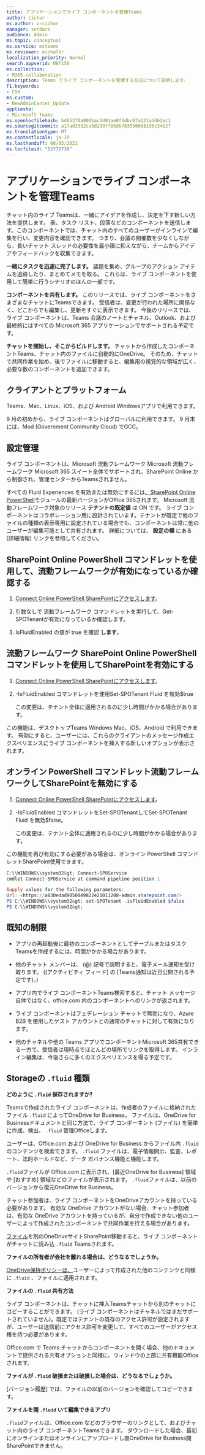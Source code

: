 ```yaml
---
title: アプリケーションでライブ コンポーネントを管理Teams
author: cichur
ms.author: v-cichur
manager: serdars
audience: Admin
ms.topic: conceptual
ms.service: msteams
ms.reviewer: michalbr
localization_priority: Normal
search.appverid: MET150
ms.collection:
- M365-collaboration
description: Teams でライブ コンポーネントを管理する方法について説明します。
f1.keywords:
- CSH
ms.custom:
- NewAdminCenter_Update
appliesto:
- Microsoft Teams
ms.openlocfilehash: bd65370a000bac3d91ae8f3dbc07a121add62ec1
ms.sourcegitcommit: a17ad3332ca5d2997f85db7835500d8190c34b2f
ms.translationtype: MT
ms.contentlocale: ja-JP
ms.lasthandoff: 08/05/2021
ms.locfileid: "53772738"
---
```

# <a name="manage-live-components-in-teams"></a>アプリケーションでライブ コンポーネントを管理Teams

チャット内のライブ Teamsは、一緒にアイデアを作成し、決定を下す新しい方法を提供します。 表、タスク リスト、段落などのコンポーネントを送信します。このコンポーネントでは、チャット内のすべてのユーザーがインラインで編集を行い、変更内容を確認できます。 つまり、会議の開催数を少なくしながら、長いチャット スレッドの必要性を最小限に抑えながら、チームからアイデアやフィードバックを収集できます。

**一緒にタスクを迅速に完了します。** 議題を集め、グループのアクション アイテムを追跡したり、まとめてメモを取る。 これらは、ライブ コンポーネントを使用して簡単に行うシナリオのほんの一部です。

**コンポーネントを共有します。** このリリースでは、ライブ コンポーネントをさまざまなチャットにTeamsできます。 受信者は、変更が行われた場所に関係なく、どこからでも編集し、更新をすぐに表示できます。 今後のリリースでは、ライブ コンポーネントは、Teams 会議のノートとチャネル、Outlook、および最終的にはすべての Microsoft 365 アプリケーションでサポートされる予定です。

**チャットを開始し、そこからビルドします。** チャットから作成したコンポーネントTeams、チャット内のファイルに自動的にOneDrive。 そのため、チャットで共同作業を始め、後でファイルに移動すると、編集用の視覚的な領域が広く、必要な数のコンポーネントを追加できます。

## <a name="clients-and-platforms"></a>クライアントとプラットフォーム

Teams、Mac、Linux、iOS、および Android Windowsアプリで利用できます。

9 月の初めから、ライブ コンポーネントはグローバルに利用できます。 9 月末には、Mod (Government Community Cloud) でGCC。

## <a name="settings-management"></a>設定管理

ライブ コンポーネントは、Microsoft 流動フレームワーク Microsoft 流動フレームワーク Microsoft 365 スイート全体でサポートされ、SharePoint Online から制御され、管理センターからTeamsされません。

すべての Fluid Experiences を有効または無効にするには[、SharePoint Online PowerShell](/office365/enterprise/powershell/manage-sharepoint-online-with-office-365-powershell)モジュールの最新バージョンがOffice 365されます。 Microsoft 流動フレームワーク対象のリリース **テナントの既定値** は ON です。 ライブ コンポーネントはコラボレーション用に設計されています。テナントが既定で他のファイルの種類の表示専用に設定されている場合でも、コンポーネントは常に他のユーザーが編集可能として共有されます。 詳細については、 **設定の横** にある [詳細情報] リンクを参照してください。

## <a name="checking-if-the-fluid-framework-is-enabled-through-the-sharepoint-online-powershell-cmdlet"></a>SharePoint Online PowerShell コマンドレットを使用して、流動フレームワークが有効になっているか確認する

1. [Connect Online PowerShell SharePointにアクセスします](/powershell/sharepoint/sharepoint-online/connect-sharepoint-online?view=sharepoint-ps#to-connect-with-a-user-name-and-password)。 

2. 引数なしで 流動フレームワーク コマンドレットを実行して、Get-SPOTenantが有効になっているか確認します。

3. IsFluidEnabled の値が true を確認 **します**。

## <a name="enabling-the-fluid-framework-through-the-sharepoint-online-powershell-cmdlet"></a>流動フレームワーク SharePoint Online PowerShell コマンドレットを使用してSharePointを有効にする 

1. [Connect Online PowerShell SharePointにアクセスします](/powershell/sharepoint/sharepoint-online/connect-sharepoint-online?view=sharepoint-ps#to-connect-with-a-user-name-and-password)。 

2. -IsFluidEnabled コマンドレットを使用Set-SPOTenant Fluid を有効$true 
   
   この変更は、テナント全体に適用されるのに少し時間がかかる場合があります。 

この機能は、デスクトップTeams Windows Mac、iOS、Android で利用できます。 有効にすると、ユーザーには、これらのクライアントのメッセージ作成エクスペリエンスにライブ コンポーネントを挿入する新しいオプションが表示されます。

## <a name="disabling-fluid-framework-through-sharepoint-online-powershell-cmdlet"></a>オンライン PowerShell コマンドレット流動フレームワークしてSharePointを無効にする

1. [Connect Online PowerShell SharePointにアクセスします](/powershell/sharepoint/sharepoint-online/connect-sharepoint-online?view=sharepoint-ps)。

2. -IsFluidEnabled コマンドレットをSet-SPOTenantしてSet-SPOTenant Fluid を無効$false。 

   この変更は、テナント全体に適用されるのに少し時間がかかる場合があります。 

この機能を再び有効にする必要がある場合は、オンライン PowerShell コマンドレットSharePoint使用できます。

```powershell
C:\\WINDOWS\\system32&gt; Connect-SPOService
cmdlet Connect-SPOService at command pipeline position 1

Supply values for the following parameters:
Url: <https://a830edad9050849822e21011208-admin.sharepoint.com/>
PS C:\\WINDOWS\\system32&gt; set-SPOTenant -isFluidEnabled $false
PS C:\\WINDOWS\\system32&gt;
```

## <a name="known-limitations"></a>既知の制限

- アプリの再起動後に最初のコンポーネントとしてテーブルまたはタスク Teamsを作成するには、時間がかかる場合があります。

- 他のチャット メンバーは、 (@) 記号で説明すると、電子メール通知を受け取ります。 ([アクティビティ フィード] の [Teams通知は近日公開される予定です)。)

- アプリ内でライブ コンポーネントTeams検索すると、チャット メッセージ自体ではなく、office.com 内のコンポーネントへのリンクが返されます。

- ライブ コンポーネントはフェデレーション チャットで無効になり、Azure B2B を使用したゲスト アカウントとの通常のチャットに対して有効になります。

- 他のチャネルや他の Teams アプリでコンポーネントMicrosoft 365共有できる一方で、受信者は現時点でほとんどの場所でリンクを取得します。 インライン編集は、今後さらに多くのエクスペリエンスを得る予定です。

## <a name="storage-of-fluid-files"></a>Storageの `.fluid` 種類

**どのように `.fluid` 保存されますか?**

Teamsで作成されたライブ コンポーネントは、作成者のファイルに格納されたファイル `.fluid` によってOneDrive for Business。 ファイルは、OneDrive for Businessドキュメントと同じ方法で、ライブ コンポーネント (ファイル) を簡単に作成、検出、 `.fluid` 管理Officeします。

ユーザーは、Office.com および OneDrive for Business からファイル内 `.fluid` のコンテンツを検索できます。
`.fluid` ファイルは、電子情報開示、監査、レポート、法的ホールドなど、データ ガバナンス機能と機能します。

`.fluid`ファイルが Office.com に表示され、[最近OneDrive for Business] 領域や [おすすめ] 領域などのファイルが表示されます。
`.fluid`ファイルは、以前のバージョンから復元OneDrive for Business。

チャット参加者は、ライブ コンポーネントをOneDriveアカウントを持っている必要があります。 有効な OneDrive アカウントがない場合、チャット参加者は、有効な OneDrive アカウントを持っているが、自分で作成できない他のユーザーによって作成されたコンポーネントで共同作業を行える場合があります。

[ファイル](https://support.microsoft.com/en-us/office/move-files-and-folders-between-onedrive-and-sharepoint-5916f90d-f58a-4bf9-b135-10853f516d0b)を別のOneDriveサイトSharePoint移動すると、ライブ コンポーネントがチャットに読み込 `.fluid` Teamsされます。

**ファイルの所有者が会社を離れる場合は、どうなるでしょうか。**

[OneDrive保持ポリシーは、](/microsoft-365/compliance/retention-policies-sharepoint?view=o365-worldwide#when-a-user-leaves-the-organization)ユーザーによって作成された他のコンテンツと同様に `.fluid` 、ファイルに適用されます。

**ファイルの `.fluid` 共有方法**

ライブ コンポーネントは、チャットに挿入Teamsチャットから別のチャットにコピーすることができます。 (ライブ コンポーネントはチャネルではまだサポートされていません)。既定ではテナントの既存のアクセス許可が設定されますが、ユーザーは送信前にアクセス許可を変更して、すべてのユーザーがアクセス権を持つ必要があります。

Office.com で Teams チャットからコンポーネントを開く場合、他のドキュメントで提供される共有オプションと同様に、ウィンドウの上部に共有機能Officeされます。

**ファイルが `.fluid` 破損または破損した場合は、どうなるでしょうか。**

[バージョン履歴] では、ファイルの以前のバージョンを確認してコピーできます。

**ファイルを開 `.fluid` いて編集できるアプリ**

`.fluid`ファイルは、Office.com などのブラウザーのリンクとして、およびチャット内のライブ コンポーネントTeamsできます。 ダウンロードした場合、最初にオンラインまたはオンラインにアップロードし直OneDrive for Business開SharePointできません。
